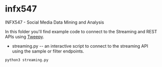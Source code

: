 # infx547
INFX547 - Social Media Data Mining and Analysis

In this folder you'll find example code to connect to the Streaming and REST
  APIs using [Tweepy](http://tweepy.org/).

* streaming.py -- an interactive script to connect to the streaming API using
  the sample or filter endpoints.

```
python3 streaming.py
```
